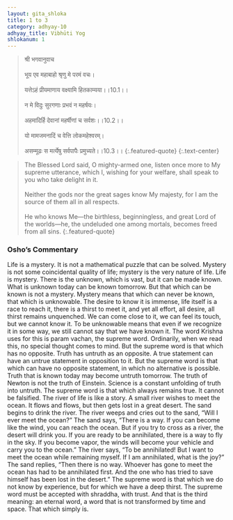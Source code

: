 ```yaml
---
layout: gita_shloka
title: 1 to 3
category: adhyay-10
adhyay_title: Vibhūti Yog
shlokanum: 1
---
```


> श्री भगवानुवाच<br><br>भूय एव महाबाहो श्रृणु मे परमं वचः।<br><br>यत्तेऽहं प्रीयमाणाय वक्ष्यामि हितकाम्यया।।10.1।।<br><br>न मे विदुः सुरगणाः प्रभवं न महर्षयः।<br><br>अहमादिर्हि देवानां महर्षीणां च सर्वशः।।10.2।।<br><br>यो मामजमनादिं च वेत्ति लोकमहेश्वरम्।<br><br>असम्मूढः स मर्त्येषु सर्वपापैः प्रमुच्यते।।10.3।।
{:.featured-quote} 
{:.text-center}

> The Blessed Lord said, O mighty-armed one, listen once more to My supreme utterance, which I, wishing for your welfare, shall speak to you who take delight in it.<br><br>Neither the gods nor the great sages know My majesty, for I am the source of them all in all respects.<br><br>He who knows Me—the birthless, beginningless, and great Lord of the worlds—he, the undeluded one among mortals, becomes freed from all sins.
{:.featured-quote}

### Osho’s Commentary
Life is a mystery. It is not a mathematical puzzle that can be solved. Mystery is not some coincidental quality of life; mystery is the very nature of life. Life is mystery.
There is the unknown, which is vast, but it can be made known. What is unknown today can be known tomorrow. But that which can be known is not a mystery. Mystery means that which can never be known, that which is unknowable. The desire to know it is immense, life itself is a race to reach it, there is a thirst to meet it, and yet all effort, all desire, all thirst remains unquenched. We can come close to it, we can feel its touch, but we cannot know it.
To be unknowable means that even if we recognize it in some way, we still cannot say that we have known it. The word Krishna uses for this is param vachan, the supreme word.
Ordinarily, when we read this, no special thought comes to mind. But the supreme word is that which has no opposite. Truth has untruth as an opposite. A true statement can have an untrue statement in opposition to it. But the supreme word is that which can have no opposite statement, in which no alternative is possible.
Truth that is known today may become untruth tomorrow. The truth of Newton is not the truth of Einstein. Science is a constant unfolding of truth into untruth. The supreme word is that which always remains true. It cannot be falsified.
The river of life is like a story. A small river wishes to meet the ocean. It flows and flows, but then gets lost in a great desert. The sand begins to drink the river. The river weeps and cries out to the sand, “Will I ever meet the ocean?”
The sand says, “There is a way. If you can become like the wind, you can reach the ocean. But if you try to cross as a river, the desert will drink you. If you are ready to be annihilated, there is a way to fly in the sky. If you become vapor, the winds will become your vehicle and carry you to the ocean.”
The river says, “To be annihilated! But I want to meet the ocean while remaining myself. If I am annihilated, what is the joy?”
The sand replies, “Then there is no way. Whoever has gone to meet the ocean has had to be annihilated first. And the one who has tried to save himself has been lost in the desert.”
The supreme word is that which we do not know by experience, but for which we have a deep thirst. The supreme word must be accepted with shraddha, with trust. And that is the third meaning: an eternal word, a word that is not transformed by time and space. That which simply is.

